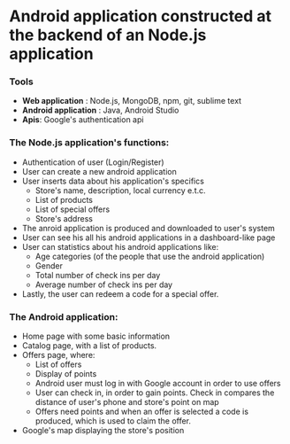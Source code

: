 # Android application constructed at the backend of an Node.js application

### Tools
* __Web application__ : Node.js, MongoDB, npm, git, sublime text
* __Android application__ : Java, Android Studio
* __Apis__: Google's authentication api

### The Node.js application's functions:
* Authentication of user (Login/Register)
* User can create a new android application
* User inserts data about his application's specifics
  * Store's name, description, local currency e.t.c.
  * List of products
  * List of special offers
  * Store's address
* The anroid application is produced and downloaded to user's system
* User can see his all his android applications in a dashboard-like page
* User can statistics about his android applications like:
  * Age categories (of the people that use the android application)
  * Gender
  * Total number of check ins per day
  * Average number of check ins per day
* Lastly, the user can redeem a code for a special offer.

### The Android application:
* Home page with some basic information
* Catalog page, with a list of products.
* Offers page, where:
  * List of offers
  * Display of points
  * Android user must log in with Google account in order to use offers
  * User can check in, in order to gain points. Check in compares the distance of user's phone and store's point on map
  * Offers need points and when an offer is selected a code is produced, which is used to claim the offer.
* Google's map displaying the store's position
